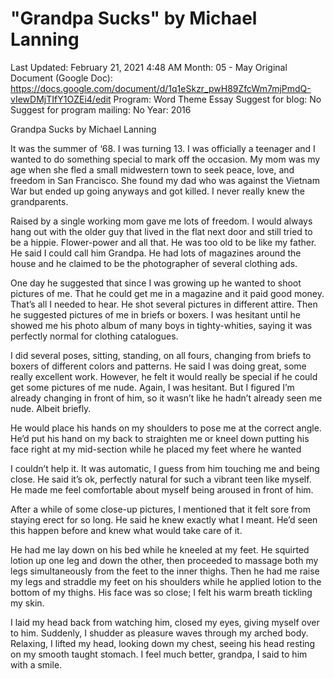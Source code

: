 # "Grandpa Sucks" by Michael Lanning

Last Updated: February 21, 2021 4:48 AM
Month: 05 - May
Original Document (Google Doc): https://docs.google.com/document/d/1q1eSkzr_pwH89ZfcWm7mjPmdQ-vIewDMjTIfY1OZEi4/edit
Program: Word Theme Essay
Suggest for blog: No
Suggest for program mailing: No
Year: 2016

Grandpa Sucks by Michael Lanning

It was the summer of ‘68. I was turning 13. I was officially a teenager and I wanted to do something special to mark off the occasion. My mom was my age when she fled a small midwestern town to seek peace, love, and freedom in San Francisco. She found my dad who was against the Vietnam War but ended up going anyways and got killed. I never really knew the grandparents.

Raised by a single working mom gave me lots of freedom. I would always hang out with the older guy that lived in the flat next door and still tried to be a hippie. Flower-power and all that. He was too old to be like my father. He said I could call him Grandpa. He had lots of magazines around the house and he claimed to be the photographer of several clothing ads.

One day he suggested that since I was growing up he wanted to shoot pictures of me. That he could get me in a magazine and it paid good money. That’s all I needed to hear. He shot several pictures in different attire. Then he suggested pictures of me in briefs or boxers. I was hesitant until he showed me his photo album of many boys in tighty-whities, saying it was perfectly normal for clothing catalogues.

I did several poses, sitting, standing, on all fours, changing from briefs to boxers of different colors and patterns. He said I was doing great, some really excellent work. However, he felt it would really be special if he could get some pictures of me nude. Again, I was hesitant. But I figured I’m already changing in front of him, so it wasn’t like he hadn’t already seen me nude. Albeit briefly.

He would place his hands on my shoulders to pose me at the correct angle. He’d put his hand on my back to straighten me or kneel down putting his face right at my mid-section while he placed my feet where he wanted

I couldn’t help it. It was automatic, I guess from him touching me and being close. He said it’s ok, perfectly natural for such a vibrant teen like myself. He made me feel comfortable about myself being aroused in front of him.

After a while of some close-up pictures, I mentioned that it felt sore from staying erect for so long. He said he knew exactly what I meant. He’d seen this happen before and knew what would take care of it.

He had me lay down on his bed while he kneeled at my feet. He squirted lotion up one leg and down the other, then proceeded to massage both my legs simultaneously from the feet to the inner thighs. Then he had me raise my legs and straddle my feet on his shoulders while he applied lotion to the bottom of my thighs. His face was so close; I felt his warm breath tickling my skin.

I laid my head back from watching him, closed my eyes, giving myself over to him. Suddenly, I shudder as pleasure waves through my arched body. Relaxing, I lifted my head, looking down my chest, seeing his head resting on my smooth taught stomach. I feel much better, grandpa, I said to him with a smile.